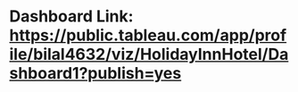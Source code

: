 # Dashboard Link: https://public.tableau.com/app/profile/bilal4632/viz/HolidayInnHotel/Dashboard1?publish=yes
